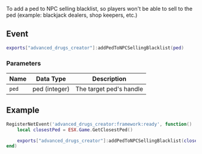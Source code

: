 To add a ped to NPC selling blacklist, so players won't be able to sell to the ped (example: blackjack dealers, shop keepers, etc.)



## Event
``` lua
exports["advanced_drugs_creator"]:addPedToNPCSellingBlacklist(ped)
```

### Parameters

| Name              | Data Type | Description                 |
| -                 | -         | -                             |
| `ped`             | ped (integer)    | The target ped's handle  |

## Example
``` lua
RegisterNetEvent('advanced_drugs_creator:framework:ready', function()
    local closestPed = ESX.Game.GetClosestPed()

    exports["advanced_drugs_creator"]:addPedToNPCSellingBlacklist(closestPed)
end)
```